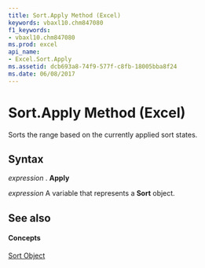 ```yaml
---
title: Sort.Apply Method (Excel)
keywords: vbaxl10.chm847080
f1_keywords:
- vbaxl10.chm847080
ms.prod: excel
api_name:
- Excel.Sort.Apply
ms.assetid: dcb693a8-74f9-577f-c8fb-18005bba8f24
ms.date: 06/08/2017
---
```



# Sort.Apply Method (Excel)

Sorts the range based on the currently applied sort states.


## Syntax

 _expression_ . **Apply**

 _expression_ A variable that represents a **Sort** object.


## See also


#### Concepts


[Sort Object](Excel.Sort.md)

